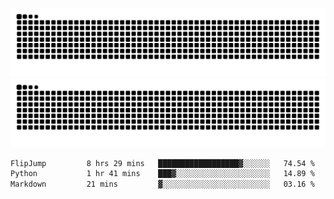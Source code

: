 ![Snake Animation](https://raw.githubusercontent.com/tomhea/tomhea/output/github-contribution-grid-snake-dark.svg#gh-dark-mode-only)
![Snake Animation](https://raw.githubusercontent.com/tomhea/tomhea/output/github-contribution-grid-snake.svg#gh-light-mode-only)

<p></p>

<!--START_SECTION:waka-->

```txt
FlipJump         8 hrs 29 mins   ██████████████████▓░░░░░░   74.54 %
Python           1 hr 41 mins    ███▓░░░░░░░░░░░░░░░░░░░░░   14.89 %
Markdown         21 mins         ▓░░░░░░░░░░░░░░░░░░░░░░░░   03.16 %
```

<!--END_SECTION:waka-->
